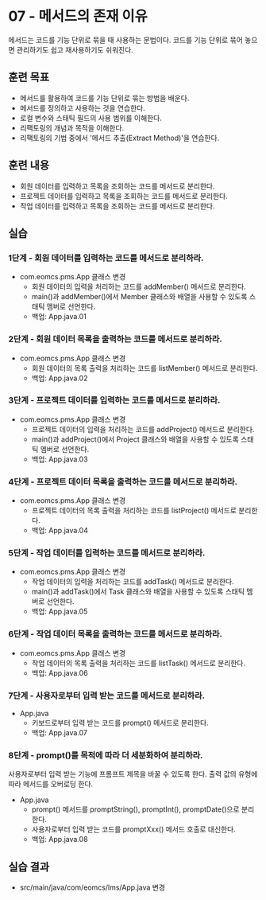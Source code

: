 # 07 - 메서드의 존재 이유

메서드는 코드를 기능 단위로 묶을 때 사용하는 문법이다. 코드를 기능 단위로 묶어 놓으면 관리하기도 쉽고 재사용하기도 쉬워진다.

## 훈련 목표

- 메서드를 활용하여 코드를 기능 단위로 묶는 방법을 배운다.
- 메서드를 정의하고 사용하는 것을 연습한다.
- 로컬 변수와 스태틱 필드의 사용 범위를 이해한다.
- 리팩토링의 개념과 목적을 이해한다.
- 리팩토링의 기법 중에서 '메서드 추출(Extract Method)'을 연습한다.

## 훈련 내용

- 회원 데이터를 입력하고 목록을 조회하는 코드를 메서드로 분리한다.
- 프로젝트 데이터를 입력하고 목록을 조회하는 코드를 메서드로 분리한다.
- 작업 데이터를 입력하고 목록을 조회하는 코드를 메서드로 분리한다.

## 실습

### 1단계 - 회원 데이터를 입력하는 코드를 메서드로 분리하라.

- com.eomcs.pms.App 클래스 변경 
  - 회원 데이터의 입력을 처리하는 코드를 addMember() 메서드로 분리한다.
  - main()과 addMember()에서 Member 클래스와 배열을 사용할 수 있도록 스태틱 멤버로 선언한다.
  - 백업: App.java.01

### 2단계 - 회원 데이터 목록을 출력하는 코드를 메서드로 분리하라.

- com.eomcs.pms.App 클래스 변경 
  - 회원 데이터의 목록 출력을 처리하는 코드를 listMember() 메서드로 분리한다.
  - 백업: App.java.02

### 3단계 - 프로젝트 데이터를 입력하는 코드를 메서드로 분리하라.

- com.eomcs.pms.App 클래스 변경 
    - 프로젝트 데이터의 입력을 처리하는 코드를 addProject() 메서드로 분리한다.
    - main()과 addProject()에서 Project 클래스와 배열을 사용할 수 있도록 스태틱 멤버로 선언한다.
    - 백업: App.java.03

### 4단계 - 프로젝트 데이터 목록을 출력하는 코드를 메서드로 분리하라.

- com.eomcs.pms.App 클래스 변경 
  - 프로젝트 데이터의 목록 출력을 처리하는 코드를 listProject() 메서드로 분리한다.
  - 백업: App.java.04

### 5단계 - 작업 데이터를 입력하는 코드를 메서드로 분리하라.

- com.eomcs.pms.App 클래스 변경 
  - 작업 데이터의 입력을 처리하는 코드를 addTask() 메서드로 분리한다.
  - main()과 addTask()에서 Task 클래스와 배열을 사용할 수 있도록 스태틱 멤버로 선언한다.
  - 백업: App.java.05

### 6단계 - 작업 데이터 목록을 출력하는 코드를 메서드로 분리하라.

- com.eomcs.pms.App 클래스 변경 
  - 작업 데이터의 목록 출력을 처리하는 코드를 listTask() 메서드로 분리한다.
  - 백업: App.java.06

### 7단계 - 사용자로부터 입력 받는 코드를 메서드로 분리하라.

- App.java
  - 키보드로부터 입력 받는 코드를 prompt() 메서드로 분리한다.
  - 백업: App.java.07

### 8단계 - prompt()를 목적에 따라 더 세분화하여 분리하라. 

사용자로부터 입력 받는 기능에 프롬프트 제목을 바꿀 수 있도록 한다. 출력 값의 유형에 따라 메서드를 오버로딩 한다.

- App.java
  - prompt() 메서드를 promptString(), promptInt(), promptDate()으로 분리한다.
  - 사용자로부터 입력 받는 코드를 promptXxx() 메서드 호출로 대신한다.
  - 백업: App.java.08

## 실습 결과

- src/main/java/com/eomcs/lms/App.java 변경